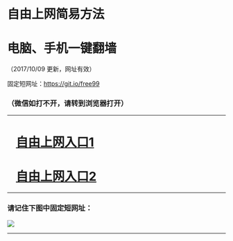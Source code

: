 ﻿# 自由上网简易方法

# 电脑、手机一键翻墙

（2017/10/09 更新，网址有效）

固定短网址：https://git.io/free99

### （微信如打不开，请转到浏览器打开）


***





# &nbsp;&nbsp; <a href="http://ft3038217767.fwq-tz-1001.info/fwqtz01.html?t=10090014591 " target="_blank">自由上网入口1</a>
# &nbsp;&nbsp; <a href="http://ft2707426575.fwq-tz-1002.info/fwqtz02.html?t=100900119282 " target="_blank">自由上网入口2</a>
***

### 请记住下图中固定短网址：

<img src="https://s3-us-west-2.amazonaws.com/fwq-1001/yjfq-20170905okok.png" /> 


***

